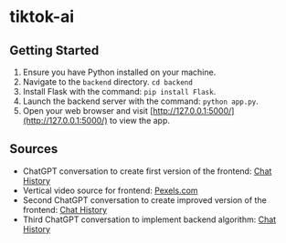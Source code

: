 # tiktok-ai

## Getting Started

1. Ensure you have Python installed on your machine.
2. Navigate to the `backend` directory. `cd backend`
3. Install Flask with the command: `pip install Flask`.
4. Launch the backend server with the command: `python app.py`.
5. Open your web browser and visit [http://127.0.0.1:5000/](http://127.0.0.1:5000/) to view the app.


## Sources

* ChatGPT conversation to create first version of the frontend: [Chat History](https://chat.openai.com/share/4ef4acad-5c27-4adb-964f-f5b59861cfba)
* Vertical video source for frontend: [Pexels.com](https://www.pexels.com/search/videos/vertical/)
* Second ChatGPT conversation to create improved version of the frontend: [Chat History](https://chat.openai.com/share/f2c7408c-272c-4f83-bbf7-0d1de0fb6609)
* Third ChatGPT conversation to implement backend algorithm: [Chat History](https://chat.openai.com/share/cbb38538-bbc3-40e2-b0cf-9d5c83938000)

